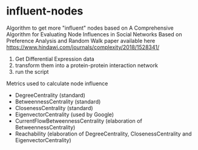 # influent-nodes

Algorithm to get more "influent" nodes based on A Comprehensive Algorithm for Evaluating Node Influences in Social Networks Based on Preference Analysis and Random Walk paper available here https://www.hindawi.com/journals/complexity/2018/1528341/

1) Get Differential Expression data
2) transform them into a protein-protein interaction network
3) run the script 

Metrics used to calculate node influence
- DegreeCentrality (standard)
- BetweennessCentrality (standard)
- ClosenessCentrality (standard)
- EigenvectorCentrality (used by Google)
- CurrentFlowBetweennessCentrality (elaboration of BetweennessCentrality)
- Reachability (elaboration of DegreeCentrality, ClosenessCentrality and EigenvectorCentrality)
